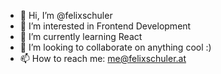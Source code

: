 - 👋 Hi, I’m @felixschuler
- 👀 I’m interested in Frontend Development
- 🌱 I’m currently learning React
- 💞️ I’m looking to collaborate on anything cool :)
- 📫 How to reach me: me@felixschuler.at
